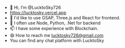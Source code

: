 - 👋 Hi, I’m @LucktoSky726
- https://lucktosky.vercel.app
- 👀 I'd like to use GSAP, Three.js and React for frontend.
- 🌱 I often use Node, Python, .Net for backend
- 📫 I have some experience with Blockchain.
- 😄 How to reach me   lucktosky726@gmail.com
-  You can find any chat platform with LucktoSky

